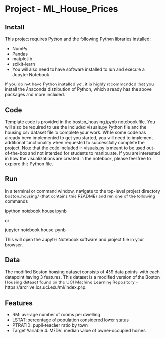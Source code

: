 # Project - ML_House_Prices

## Install
<p>This project requires Python and the following Python libraries installed:</p>

* NumPy
* Pandas
* matplotlib
* scikit-learn
* You will also need to have software installed to run and execute a Jupyter Notebook

<p>If you do not have Python installed yet, it is highly recommended that you install the Anaconda distribution of Python, which already has the above packages and more included.</p>

## Code
<p>Template code is provided in the boston_housing.ipynb notebook file. You will also be required to use the included visuals.py Python file and the housing.csv dataset file to complete your work. While some code has already been implemented to get you started, you will need to implement additional functionality when requested to successfully complete the project. Note that the code included in visuals.py is meant to be used out-of-the-box and not intended for students to manipulate. If you are interested in how the visualizations are created in the notebook, please feel free to explore this Python file.</p>

## Run
<p>In a terminal or command window, navigate to the top-level project directory boston_housing/ (that contains this README) and run one of the following commands:</p>

<p>ipython notebook house.ipynb</p>

or

<p>jupyter notebook house.ipynb</p>
<p>This will open the Jupyter Notebook software and project file in your browser.</p>

## Data
<p>The modified Boston housing dataset consists of 489 data points, with each datapoint having 3 features. This dataset is a modified version of the Boston Housing dataset found on the UCI Machine Learning Repository - https://archive.ics.uci.edu/ml/index.php.</p>

## Features

* RM: average number of rooms per dwelling
* LSTAT: percentage of population considered lower status
* PTRATIO: pupil-teacher ratio by town
* Target Variable 4. MEDV: median value of owner-occupied homes
